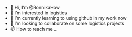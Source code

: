- 👋 Hi, I’m @RonnikaHow
- 👀 I’m interested in logistics
- 🌱 I’m currently learning to using github in my work now
- 💞️ I’m looking to collaborate on some logistics projects
- 📫 How to reach me ...

<!---
RonnikaHow/RonnikaHow is a ✨ special ✨ repository because its `README.md` (this file) appears on your GitHub profile.
You can click the Preview link to take a look at your changes.
--->
